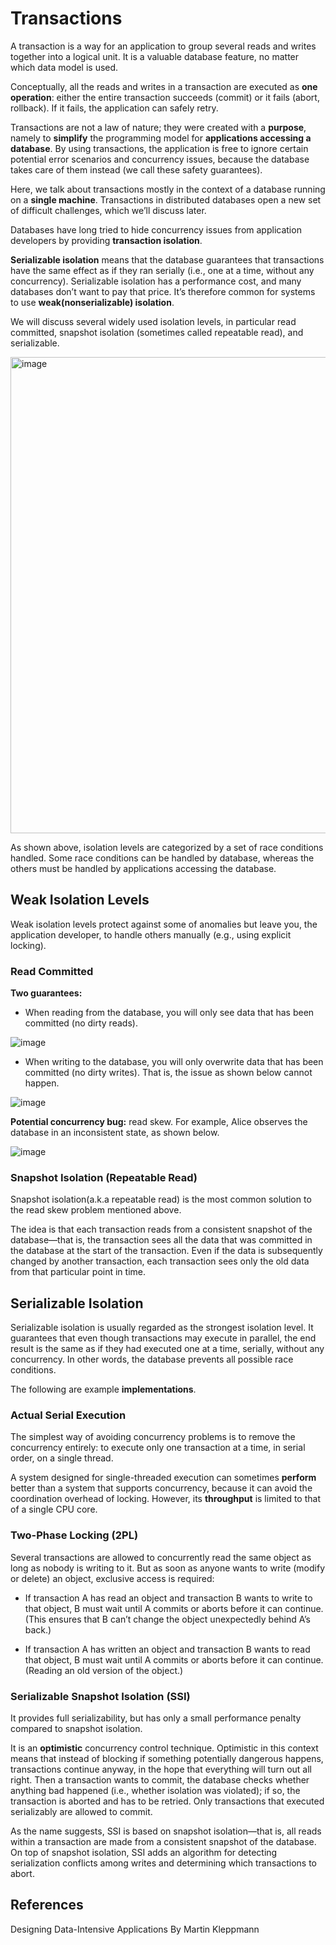 # Transactions

A transaction is a way for an application to group several reads and writes together into a logical unit.
It is a valuable database feature, no matter which data model is used.

Conceptually, all the reads and writes in a transaction are executed as **one operation**: either the entire transaction 
succeeds (commit) or it fails (abort, rollback). If it fails, the application can safely retry.

Transactions are not a law of nature; they were created with a **purpose**, namely to **simplify** the programming 
model for **applications accessing a database**. By using transactions, the application is free to ignore certain 
potential error scenarios and concurrency issues, because the database takes care of them instead (we call these 
safety guarantees).

Here, we talk about transactions mostly in the context of a database running on a **single machine**. Transactions in 
distributed databases open a new set of difficult challenges, which we’ll discuss later.

Databases have long tried to hide concurrency issues from application developers by providing **transaction 
isolation**.

**Serializable isolation** means that the database guarantees that transactions have the same effect as if they ran 
serially (i.e., one at a time, without any concurrency). Serializable isolation has a performance cost, and many 
databases don’t want to pay that price. It’s therefore common for systems to use **weak(nonserializable) isolation**.

We will discuss several widely used isolation levels, in particular read committed, snapshot isolation (sometimes 
called repeatable read), and serializable.

<img width="762" alt="image" src="https://user-images.githubusercontent.com/47337188/208587953-35c3f5b8-febf-4524-9557-6badc72e8c57.png">

As shown above, isolation levels are categorized by a set of race conditions handled. Some race conditions can be 
handled by database, whereas the others must be handled by applications accessing the database.

## Weak Isolation Levels

Weak isolation levels protect against some of anomalies but leave you, the application developer, to handle others 
manually (e.g., using explicit locking).

### Read Committed

**Two guarantees:**

- When reading from the database, you will only see data that has been committed (no dirty reads).

![image](https://user-images.githubusercontent.com/47337188/208278923-d1a0b6f0-2158-42bd-a903-cf11003dbb74.png)

- When writing to the database, you will only overwrite data that has been committed (no dirty writes). That is, the 
  issue as shown below cannot happen.

![image](https://user-images.githubusercontent.com/47337188/208278985-fb46addd-24c0-4a7d-a060-27d5cbfcdd32.png)

**Potential concurrency bug:** read skew. For example, Alice observes the database in an inconsistent state, as 
shown below.

![image](https://user-images.githubusercontent.com/47337188/208279128-3fd5ab3e-31af-419e-8ceb-83cac2a004bb.png)


### Snapshot Isolation (Repeatable Read)

Snapshot isolation(a.k.a repeatable read) is the most common solution to the read skew problem mentioned above.

The idea is that each transaction reads from a consistent snapshot of the database—that is, the transaction sees all 
the data that was committed in the database at the start of the transaction. Even if the data is subsequently 
changed by another transaction, each transaction sees only the old data from that particular point in time.

## Serializable Isolation

Serializable isolation is usually regarded as the strongest isolation level. It guarantees that even though 
transactions may execute in parallel, the end result is the same as if they had executed one at a time, serially, 
without any concurrency. In other words, the database prevents all possible race conditions.

The following are example **implementations**.

### Actual Serial Execution

The simplest way of avoiding concurrency problems is to remove the concurrency entirely: to execute only one 
transaction at a time, in serial order, on a single thread.

A system designed for single-threaded execution can sometimes **perform** better than a system that supports 
concurrency, because it can avoid the coordination overhead of locking. However, its **throughput** is limited to 
that of a single CPU core.

### Two-Phase Locking (2PL)

Several transactions are allowed to concurrently read the same object as long as nobody is writing to it. But as 
soon as anyone wants to write (modify or delete) an object, exclusive access is required:

- If transaction A has read an object and transaction B wants to write to that object, B must wait until A commits or 
aborts before it can continue. (This ensures that B can’t change the object unexpectedly behind A’s back.)

- If transaction A has written an object and transaction B wants to read that object, B must wait until A commits or 
aborts before it can continue. (Reading an old version of the object.)

### Serializable Snapshot Isolation (SSI)

It provides full serializability, but has only a small performance penalty compared to snapshot isolation.

It is an **optimistic** concurrency control technique. Optimistic in this context means that instead of blocking if 
something potentially dangerous happens, transactions continue anyway, in the hope that everything will turn out all 
right. Then a transaction wants to commit, the database checks whether anything bad happened (i.e., whether isolation 
was violated); if so, the transaction is aborted and has to be retried. Only transactions that executed serializably 
are allowed to commit.

As the name suggests, SSI is based on snapshot isolation—that is, all reads within a transaction are made from a 
consistent snapshot of the database. On top of snapshot isolation, SSI adds an algorithm for detecting serialization 
conflicts among writes and determining which transactions to abort.

## References

Designing Data-Intensive Applications By Martin Kleppmann
